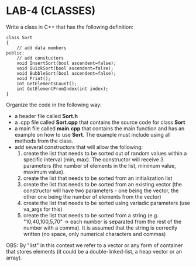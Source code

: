 # LAB-4 (CLASSES)

Write a class in C++ that has the following definition:
```
class Sort
{
    // add data members
public:
    // add constuctors
    void InsertSort(bool ascendent=false);
    void QuickSort(bool ascendent=false);
    void BubbleSort(bool ascendent=false);
    void Print();
    int GetElementsCount();
    int GetElementFromIndex(int index);
}
```
Organize the code in the following way:
* a header file called **Sort.h**
* a .cpp file called **Sort.cpp** that contains the source code for class **Sort**
* a main file called **main.cpp** that contains the main function and has an example on how to use **Sort**. The example must include using all methods from the class.
* add several constructors that will allow the following:
  1. create the list that needs to be sorted out of random values within a specific interval (min, max). The constructor will receive 3 parameters (the number of elements in the list, minimum value, maximum value).
  2. create the list that needs to be sorted from an initialization list
  3. create the list that needs to be sorted from an existing vector (the constructor will have two parameters - one being the vector, the other one being the number of elements from the vector)
  4. create the list that needs to be sorted using variadic parameters (use va_args for this)
  5. create the list that needs to be sorted from a string (e.g. "10,40,100,5,70" -> each number is separated from the rest of the number with a comma). It is assumed that the string is correctly written (no space, only numerical characters and commas)


OBS: By "list" in this context we refer to a vector or any form of container that stores elements (it could be a double-linked-list, a heap vector or an array).